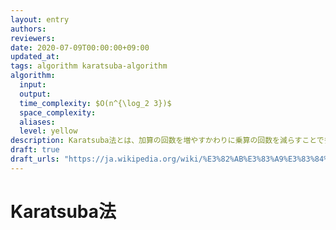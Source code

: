 ```yaml
---
layout: entry
authors:
reviewers:
date: 2020-07-09T00:00:00+09:00
updated_at:
tags: algorithm karatsuba-algorithm
algorithm:
  input:
  output:
  time_complexity: $O(n^{\log_2 3})$
  space_complexity:
  aliases:
  level: yellow
description: Karatsuba法とは、加算の回数を増やすかわりに乗算の回数を減らすことで多項式乗算などを $O(n^{\log_2 3})$ で行なうというアルゴリズムである。
draft: true
draft_urls: "https://ja.wikipedia.org/wiki/%E3%82%AB%E3%83%A9%E3%83%84%E3%83%90%E6%B3%95"
---
```


# Karatsuba法
